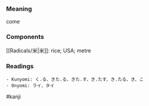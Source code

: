 ### Meaning

come

### Components

[[Radicals/米|米]]: rice; USA; metre

### Readings

```
- Kunyomi: く.る、きた.る、きた.す、き.たす、き.たる、き、こ
- Onyomi: ライ、タイ
```

#kanji